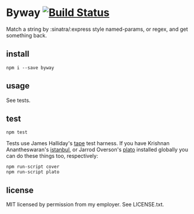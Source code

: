 Byway [![Build Status](https://travis-ci.org/isao/byway.png)](https://travis-ci.org/isao/byway)
=====

Match a string by :sinatra/:express style named-params, or regex, and get something back.


install
-------
    npm i --save byway

usage
-----
See tests.

test
----
    npm test

Tests use James Halliday's [tape](https://github.com/substack/tape/) test harness. If you have Krishnan Anantheswaran's [istanbul](https://github.com/gotwarlost/istanbul/), or Jarrod Overson's [plato](https://github.com/jsoverson/plato) installed globally you can do these things too, respectively:

    npm run-script cover
    npm run-script plato

license
-------
MIT licensed by permission from my employer. See LICENSE.txt.
